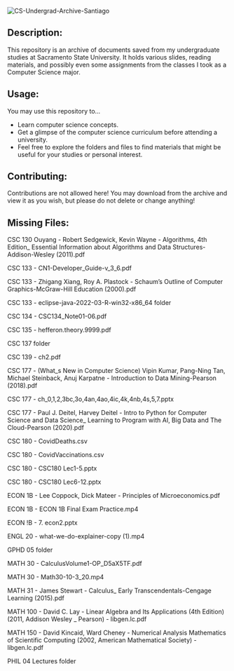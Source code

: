 ![CS-Undergrad-Archive-Santiago](https://github.com/Santiago13225/CS-Undergrad-Archive-Santiago/assets/69102034/1ac3672c-fff6-4f72-bd05-6e2578612438)

## Description:
This repository is an archive of documents saved from my undergraduate studies at Sacramento State University. It holds various slides, reading materials, and possibly even some assignments from the classes I took as a Computer Science major.

## Usage:
You may use this repository to...
- Learn computer science concepts.
- Get a glimpse of the computer science curriculum before attending a university.
- Feel free to explore the folders and files to find materials that might be useful for your studies or personal interest.

## Contributing:
Contributions are not allowed here! You may download from the archive and view it as you wish, but please do not delete or change anything!

## Missing Files:
CSC 130 Ouyang - Robert Sedgewick, Kevin Wayne - Algorithms, 4th Edition_ Essential Information about Algorithms and Data Structures-Addison-Wesley (2011).pdf

CSC 133 - CN1-Developer_Guide-v_3_6.pdf

CSC 133 - Zhigang Xiang, Roy A. Plastock - Schaum’s Outline of Computer Graphics-McGraw-Hill Education (2000).pdf

CSC 133 - eclipse-java-2022-03-R-win32-x86_64 folder

CSC 134 - CSC134_Note01-06.pdf

CSC 135 - hefferon.theory.9999.pdf

CSC 137 folder

CSC 139 - ch2.pdf

CSC 177 - (What_s New in Computer Science) Vipin Kumar, Pang-Ning Tan, Michael Steinback, Anuj Karpatne - Introduction to Data Mining-Pearson (2018).pdf

CSC 177 - ch_0,1,2,3bc,3o,4an,4ao,4ic,4k,4nb,4s,5,7.pptx

CSC 177 - Paul J. Deitel, Harvey Deitel - Intro to Python for Computer Science and Data Science_ Learning to Program with AI, Big Data and The Cloud-Pearson (2020).pdf

CSC 180 - CovidDeaths.csv

CSC 180 - CovidVaccinations.csv

CSC 180 - CSC180 Lec1-5.pptx

CSC 180 - CSC180 Lec6-12.pptx

ECON 1B - Lee Coppock, Dick Mateer - Principles of Microeconomics.pdf

ECON 1B - ECON 1B Final Exam Practice.mp4

ECON !B - 7. econ2.pptx

ENGL 20 - what-we-do-explainer-copy (1).mp4

GPHD 05 folder

MATH 30 - CalculusVolume1-OP_D5aX5TF.pdf

MATH 30 - Math30-10-3_20.mp4

MATH 31 - James Stewart - Calculus_ Early Transcendentals-Cengage Learning (2015).pdf

MATH 100 - David C. Lay - Linear Algebra and Its Applications (4th Edition) (2011, Addison Wesley _ Pearson) - libgen.lc.pdf

MATH 150 - David Kincaid, Ward Cheney - Numerical Analysis Mathematics of Scientific Computing (2002, American Mathematical Society) - libgen.lc.pdf

PHIL 04 Lectures folder


